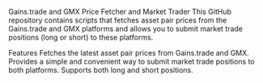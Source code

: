 Gains.trade and GMX Price Fetcher and Market Trader
This GitHub repository contains scripts that fetches asset pair prices from the Gains.trade and GMX platforms and allows you to submit market trade positions (long or short) to these platforms.

Features
Fetches the latest asset pair prices from Gains.trade and GMX.
Provides a simple and convenient way to submit market trade positions to both platforms.
Supports both long and short positions.
